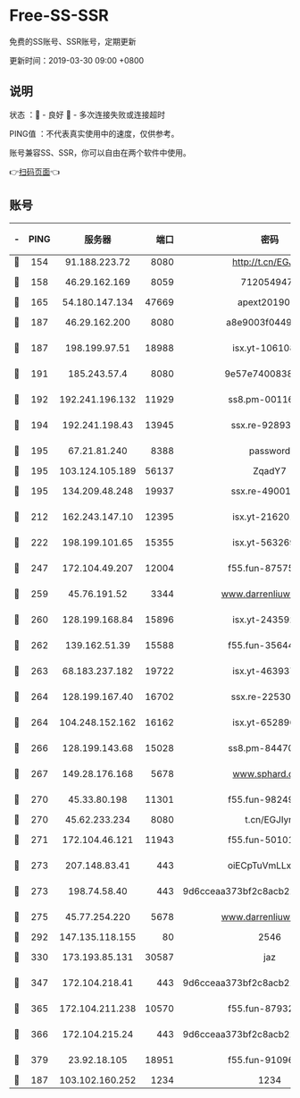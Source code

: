 # Free-SS-SSR

免费的SS账号、SSR账号，定期更新

更新时间：2019-03-30 09:00 +0800

## 说明

状态     ：🙂 - 良好 🙁 - 多次连接失败或连接超时

PING值   ：不代表真实使用中的速度，仅供参考。

账号兼容SS、SSR，你可以自由在两个软件中使用。

👉[扫码页面](https://liesauer.github.io/Free-SS-SSR/)👈

## 账号

|-|PING|服务器|端口|密码|加密方式|区域|
|:----:|:----:|:-----:|-----:|:----:|:----:|:----:|
|🙂|154|91.188.223.72|8080|http://t.cn/EGJIyrl|rc4-md5|RU|
|🙂|158|46.29.162.169|8059|7120549471|aes-256-cfb||
|🙂|165|54.180.147.134|47669|apext2019001|chacha20|KR|
|🙂|187|46.29.162.200|8080|a8e9003f0449cea5|chacha20-ietf|RU|
|🙂|187|198.199.97.51|18988|isx.yt-10610872|aes-256-cfb|US|
|🙂|191|185.243.57.4|8080|9e57e7400838a01e|chacha20-ietf|US|
|🙂|192|192.241.196.132|11929|ss8.pm-00116909|aes-256-cfb|US|
|🙂|194|192.241.198.43|13945|ssx.re-92893313|aes-256-cfb|US|
|🙂|195|67.21.81.240|8388|password|aes-256-cfb|US|
|🙂|195|103.124.105.189|56137|ZqadY7|chacha20|US|
|🙂|195|134.209.48.248|19937|ssx.re-49001523|aes-256-cfb|US|
|🙂|212|162.243.147.10|12395|isx.yt-21620171|aes-256-cfb|US|
|🙂|222|198.199.101.65|15355|isx.yt-56326959|aes-256-cfb|US|
|🙂|247|172.104.49.207|12004|f55.fun-87575174|aes-256-cfb|SG|
|🙂|259|45.76.191.52|3344|www.darrenliuwei.com|aes-256-cfb|JP|
|🙂|260|128.199.168.84|15896|isx.yt-24359224|aes-256-cfb|SG|
|🙂|262|139.162.51.39|15588|f55.fun-35644357|aes-256-cfb|SG|
|🙂|263|68.183.237.182|19722|isx.yt-46393764|aes-256-cfb|SG|
|🙂|264|128.199.167.40|16702|ssx.re-22530324|aes-256-cfb|SG|
|🙂|264|104.248.152.162|16162|isx.yt-65289690|aes-256-cfb|SG|
|🙂|266|128.199.143.68|15028|ss8.pm-84470034|aes-256-cfb|SG|
|🙂|267|149.28.176.168|5678|www.sphard.com|aes-256-cfb|AU|
|🙂|270|45.33.80.198|11301|f55.fun-98249734|aes-256-cfb|US|
|🙂|270|45.62.233.234|8080|t.cn/EGJIyrl|rc4-md5|CA|
|🙂|271|172.104.46.121|11943|f55.fun-50101204|aes-256-cfb|SG|
|🙂|273|207.148.83.41|443|oiECpTuVmLLxk4Ts|aes-256-cfb|AU|
|🙂|273|198.74.58.40|443|9d6cceaa373bf2c8acb22e60b6a58be6|aes-256-cfb|US|
|🙂|275|45.77.254.220|5678|www.darrenliuwei.com|aes-256-cfb|SG|
|🙂|292|147.135.118.155|80|2546|chacha20|US|
|🙂|330|173.193.85.131|30587|jaz|aes-256-cfb|US|
|🙂|347|172.104.218.41|443|9d6cceaa373bf2c8acb22e60b6a58be6|aes-256-cfb|US|
|🙂|365|172.104.211.238|10570|f55.fun-87932091|aes-256-cfb|US|
|🙂|366|172.104.215.24|443|9d6cceaa373bf2c8acb22e60b6a58be6|aes-256-cfb|US|
|🙂|379|23.92.18.105|18951|f55.fun-91096122|aes-256-cfb|US|
|🙂|187|103.102.160.252|1234|1234|rc4-md5|JP|
